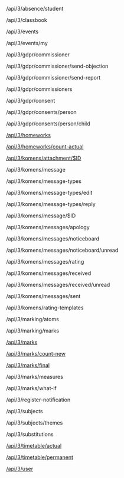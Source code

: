/api/3/absence/student

/api/3/classbook

/api/3/events

/api/3/events/my

/api/3/gdpr/commissioner

/api/3/gdpr/commissioner/send-objection

/api/3/gdpr/commissioner/send-report

/api/3/gdpr/commissioners

/api/3/gdpr/consent

/api/3/gdpr/consents/person

/api/3/gdpr/consents/person/child

[/api/3/homeworks](moduly/úkoly%20nové.md)

[/api/3/homeworks/count-actual](moduly/úkoly%20nové.md)

[/api/3/komens/attachment/$ID](moduly/attachment.md)

/api/3/komens/message

/api/3/komens/message-types

/api/3/komens/message-types/edit

/api/3/komens/message-types/reply

/api/3/komens/message/$ID

/api/3/komens/messages/apology

/api/3/komens/messages/noticeboard

/api/3/komens/messages/noticeboard/unread

/api/3/komens/messages/rating

/api/3/komens/messages/received

/api/3/komens/messages/received/unread

/api/3/komens/messages/sent

/api/3/komens/rating-templates

/api/3/marking/atoms

/api/3/marking/marks

[/api/3/marks](moduly/známky.md)

[/api/3/marks/count-new](moduly/známky%20nové.md)

[/api/3/marks/final](moduly/známky%20pololetí.md)

/api/3/marks/measures

/api/3/marks/what-if

/api/3/register-notification

/api/3/subjects

/api/3/subjects/themes

/api/3/substitutions

[/api/3/timetable/actual](moduly/rozvrh.md)

[/api/3/timetable/permanent](moduly/rozvrh.md)

[/api/3/user](moduly/user.md)

